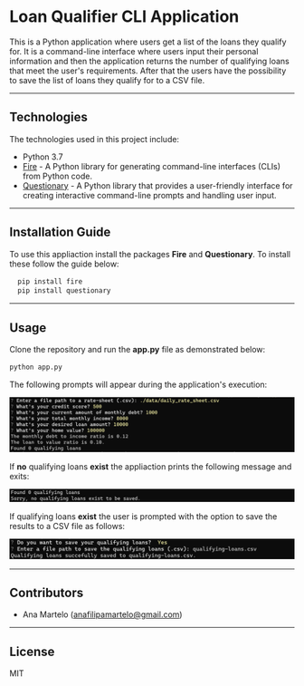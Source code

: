 # Loan Qualifier CLI Application

This is a Python application where users get a list of the loans they qualify for. It is a command-line interface where users input their personal information and then the application returns the number of qualifying loans that meet the user's requirements. After that the users have the possibility to save the list of loans they qualify for to a CSV file.


---

## Technologies

The technologies used in this project include:

   * Python 3.7
   * [Fire](https://github.com/google/python-fire) - A Python library for generating command-line interfaces (CLIs) from Python code.
   * [Questionary](https://github.com/tmbo/questionary) - A Python library that provides a user-friendly interface for creating interactive command-line prompts and handling user input.


---

## Installation Guide

To use this appliaction install the packages **Fire** and **Questionary**. To install these follow the guide below:

```python
  pip install fire
  pip install questionary
```

---

## Usage

Clone the repository and run the **app.py** file as demonstrated below:

```python
python app.py
```

 The following prompts will appear during the application's execution:

 ![Loan Qualifier Prompts](Images/loan_qualifier.png) 

 If **no** qualifying loans **exist** the appliaction prints the following message and exits:

 ![Loan Qualifier Prompts](Images/Image3.png)


If qualifying loans **exist** the user is prompted with the option to save the results to a CSV file as follows:

![Loan Qualifier Prompts](Images/Image2.png)

---

## Contributors

* Ana Martelo (anafilipamartelo@gmail.com)

---

## License

MIT
